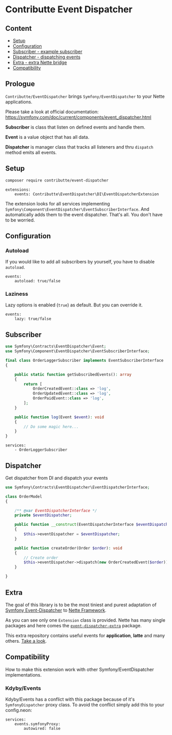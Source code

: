 # Contributte Event Dispatcher

## Content

- [Setup](#setup)
- [Configuration](#configuration)
- [Subscriber - example subscriber](#subscriber)
- [Dispatcher - dispatching events](#dispatcher)
- [Extra - extra Nette bridge](#extra)
- [Compatibility](#compatibility)

## Prologue

`Contributte/EventDispatcher` brings `Symfony/EventDispatcher` to your Nette applications.

Please take a look at official documentation: https://symfony.com/doc/current/components/event_dispatcher.html

**Subscriber** is class that listen on defined events and handle them.

**Event** is a value object that has all data.

**Dispatcher** is manager class that tracks all listeners and thru `dispatch` method emits all events.

## Setup

```bash
composer require contributte/event-dispatcher
```

```neon
extensions:
	events: Contributte\EventDispatcher\DI\EventDispatcherExtension
```

The extension looks for all services implementing `Symfony\Component\EventDispatcher\EventSubscriberInterface`.
And automatically adds them to the event dispatcher. That's all. You don't have to be worried.

## Configuration

### Autoload

If you would like to add all subscribers by yourself, you have to disable `autoload`.

```neon
events:
	autoload: true/false
```

### Laziness

Lazy options is enabled (`true`) as default. But you can override it.

```neon
events:
	lazy: true/false
```

## Subscriber

```php
use Symfony\Contracts\EventDispatcher\Event;
use Symfony\Component\EventDispatcher\EventSubscriberInterface;

final class OrderLoggerSubscriber implements EventSubscriberInterface
{

	public static function getSubscribedEvents(): array
	{
		return [
			OrderCreatedEvent::class => 'log',
			OrderUpdatedEvent::class => 'log',
			OrderPaidEvent::class => 'log',
		];
	}

	public function log(Event $event): void
	{
		// Do some magic here...
	}
}
```

```neon
services:
	- OrderLoggerSubscriber
```

## Dispatcher

Get dispatcher from DI and dispatch your events

```php
use Symfony\Contracts\EventDispatcher\EventDispatcherInterface;

class OrderModel
{

	/** @var EventDispatcherInterface */
	private $eventDispatcher;

	public function __construct(EventDispatcherInterface $eventDispatcher)
	{
		$this->eventDispatcher = $eventDispatcher;
	}

	public function createOrder(Order $order): void
	{
		// Create order
		$this->eventDispatcher->dispatch(new OrderCreatedEvent($order));
	}

}
```

## Extra

The goal of this library is to be the most tiniest and purest adaptation of [Symfony Event-Dispatcher](https://github.com/symfony/event-dispatcher) to [Nette Framework](https://github.com/nette/).

As you can see only one `Extension` class is provided. Nette has many single packages and here comes the [`event-dispatcher-extra`](https://github.com/contributte/event-dispatcher-extra) package.

This extra repository contains useful events for **application**, **latte** and many others. [Take a look](https://github.com/contributte/event-dispatcher-extra).

## Compatibility

How to make this extension work with other Symfony/EventDispatcher implementations.

### Kdyby/Events

Kdyby/Events has a conflict with this package because of it's `SymfonyDispatcher` proxy class. To avoid the conflict simply add this to your config.neon:

```neon
services:
	events.symfonyProxy:
		autowired: false
```
